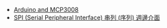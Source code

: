 * [Arduino and MCP3008](http://arduinolearning.com/code/arduino-and-mcp3008.php)
* [SPI (Serial Peripheral Interface) 串列 (序列) 週邊介面](http://magicjackting.pixnet.net/blog/post/164725144-spi-(serial-peripheral-interface)-%E4%B8%B2%E5%88%97-(%E5%BA%8F%E5%88%97)-%E9%80%B1%E9%82%8A%E4%BB%8B)
